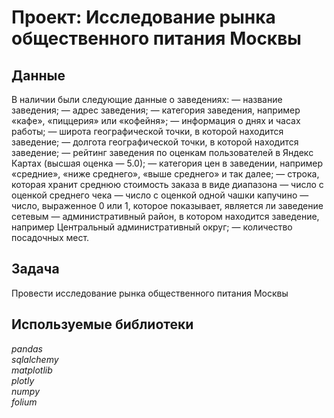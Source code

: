 # Проект: Исследование рынка общественного питания Москвы


## Данные

В наличии были следующие данные о заведениях:
— название заведения;
— адрес заведения;
— категория заведения, например «кафе», «пиццерия» или «кофейня»;
— информация о днях и часах работы;
— широта географической точки, в которой находится заведение;
— долгота географической точки, в которой находится заведение;
— рейтинг заведения по оценкам пользователей в Яндекс Картах (высшая оценка — 5.0);
— категория цен в заведении, например «средние», «ниже среднего», «выше среднего» и так далее;
— строка, которая хранит среднюю стоимость заказа в виде диапазона
— число с оценкой среднего чека
— число с оценкой одной чашки капучино
— число, выраженное 0 или 1, которое показывает, является ли заведение сетевым
— административный район, в котором находится заведение, например Центральный административный округ;
— количество посадочных мест.

## Задача

Провести исследование рынка общественного питания Москвы

## Используемые библиотеки
*pandas* \
*sqlalchemy* \
*matplotlib* \
*plotly* \
*numpy* \
*folium*
